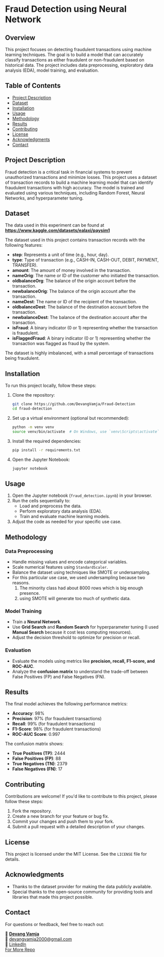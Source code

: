 # Fraud Detection using Neural Network

## Overview
This project focuses on detecting fraudulent transactions using machine learning techniques. The goal is to build a model that can accurately classify transactions as either fraudulent or non-fraudulent based on historical data. The project includes data preprocessing, exploratory data analysis (EDA), model training, and evaluation.

## Table of Contents
- [Project Description](#project-description)
- [Dataset](#dataset)
- [Installation](#installation)
- [Usage](#usage)
- [Methodology](#methodology)
- [Results](#results)
- [Contributing](#contributing)
- [License](#license)
- [Acknowledgments](#acknowledgments)
- [Contact](#contact)

## Project Description
Fraud detection is a critical task in financial systems to prevent unauthorized transactions and minimize losses. This project uses a dataset of transaction records to build a machine learning model that can identify fraudulent transactions with high accuracy. The model is trained and evaluated using various techniques, including Random Forest, Neural Networks, and hyperparameter tuning.

## Dataset

The data used in this experiment can be found at **https://www.kaggle.com/datasets/ealaxi/paysim1**

The dataset used in this project contains transaction records with the following features:

- **step**: Represents a unit of time (e.g., hour, day).
- **type**: Type of transaction (e.g., CASH-IN, CASH-OUT, DEBIT, PAYMENT, TRANSFER).
- **amount**: The amount of money involved in the transaction.
- **nameOrig**: The name or ID of the customer who initiated the transaction.
- **oldbalanceOrg**: The balance of the origin account before the transaction.
- **newbalanceOrig**: The balance of the origin account after the transaction.
- **nameDest**: The name or ID of the recipient of the transaction.
- **oldbalanceDest**: The balance of the destination account before the transaction.
- **newbalanceDest**: The balance of the destination account after the transaction.
- **isFraud**: A binary indicator (0 or 1) representing whether the transaction is fraudulent.
- **isFlaggedFraud**: A binary indicator (0 or 1) representing whether the transaction was flagged as fraud by the system.

The dataset is highly imbalanced, with a small percentage of transactions being fraudulent.

## Installation
To run this project locally, follow these steps:

1. Clone the repository:
   ```bash
   git clone https://github.com/DevangVamja/Fraud-Detection
   cd fraud-detection
   ```
2. Set up a virtual environment (optional but recommended):
   ```bash
   python -m venv venv
   source venv/bin/activate  # On Windows, use `venv\Scripts\activate`
   ```
3. Install the required dependencies:
   ```bash
   pip install -r requirements.txt
   ```
4. Open the Jupyter Notebook:
   ```bash
   jupyter notebook
   ```

## Usage
1. Open the Jupyter notebook (`fraud_detection.ipynb`) in your browser.
2. Run the cells sequentially to:
   - Load and preprocess the data.
   - Perform exploratory data analysis (EDA).
   - Train and evaluate machine learning models.
3. Adjust the code as needed for your specific use case.

## Methodology
### Data Preprocessing
- Handle missing values and encode categorical variables.
- Scale numerical features using `StandardScaler`.
- Balance the dataset using techniques like SMOTE or undersampling.
- For this particular use case, we used undersampling because two reasons.
    1. The minority class had about 8000 rows which is big enough presence.
    2. using SMOTE will generate too much of synthetic data.

### Model Training
- Train a **Neural Network**.
- Use **Grid Search** and **Random Search** for hyperparameter tuning (I used **Manual Search** because it cost less computing resources).
- Adjust the decision threshold to optimize for precision or recall.

### Evaluation
- Evaluate the models using metrics like **precision, recall, F1-score, and ROC-AUC**.
- Analyze the **confusion matrix** to understand the trade-off between False Positives (FP) and False Negatives (FN).

## Results
The final model achieves the following performance metrics:

- **Accuracy**: 98%
- **Precision**: 97% (for fraudulent transactions)
- **Recall**: 99% (for fraudulent transactions)
- **F1-Score**: 98% (for fraudulent transactions)
- **ROC-AUC Score**: 0.997

The confusion matrix shows:

- **True Positives (TP)**: 2444
- **False Positives (FP)**: 88
- **True Negatives (TN)**: 2379
- **False Negatives (FN)**: 17

## Contributing
Contributions are welcome! If you'd like to contribute to this project, please follow these steps:

1. Fork the repository.
2. Create a new branch for your feature or bug fix.
3. Commit your changes and push them to your fork.
4. Submit a pull request with a detailed description of your changes.

## License
This project is licensed under the MIT License. See the `LICENSE` file for details.

## Acknowledgments
- Thanks to the dataset provider for making the data publicly available.
- Special thanks to the open-source community for providing tools and libraries that made this project possible.

## Contact
For questions or feedback, feel free to reach out:

👤 [**Devang Vamja**](https://devangvamja-portfolio.netlify.app/)  
📧 [devangvamja2000@gmail.com](mailto:devangvamja2000@gmail.com)  
🔗 [LinkedIn](https://linkedin.com/in/DevangVamja)  
[For More Repo](https://github.com/DevangVamja)
